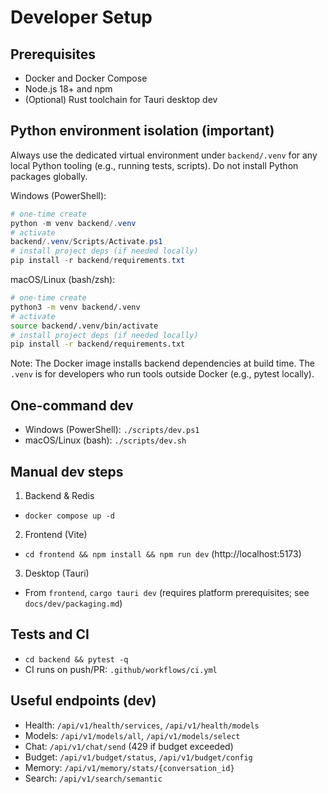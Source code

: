 # Developer Setup

## Prerequisites
- Docker and Docker Compose
- Node.js 18+ and npm
- (Optional) Rust toolchain for Tauri desktop dev

## Python environment isolation (important)
Always use the dedicated virtual environment under `backend/.venv` for any local Python tooling (e.g., running tests, scripts). Do not install Python packages globally.

Windows (PowerShell):
```powershell
# one-time create
python -m venv backend/.venv
# activate
backend/.venv/Scripts/Activate.ps1
# install project deps (if needed locally)
pip install -r backend/requirements.txt
```

macOS/Linux (bash/zsh):
```bash
# one-time create
python3 -m venv backend/.venv
# activate
source backend/.venv/bin/activate
# install project deps (if needed locally)
pip install -r backend/requirements.txt
```

Note: The Docker image installs backend dependencies at build time. The `.venv` is for developers who run tools outside Docker (e.g., pytest locally).

## One-command dev
- Windows (PowerShell): `./scripts/dev.ps1`
- macOS/Linux (bash): `./scripts/dev.sh`

## Manual dev steps
1) Backend & Redis
- `docker compose up -d`
2) Frontend (Vite)
- `cd frontend && npm install && npm run dev` (http://localhost:5173)
3) Desktop (Tauri)
- From `frontend`, `cargo tauri dev` (requires platform prerequisites; see `docs/dev/packaging.md`)

## Tests and CI
- `cd backend && pytest -q`
- CI runs on push/PR: `.github/workflows/ci.yml`

## Useful endpoints (dev)
- Health: `/api/v1/health/services`, `/api/v1/health/models`
- Models: `/api/v1/models/all`, `/api/v1/models/select`
- Chat: `/api/v1/chat/send` (429 if budget exceeded)
- Budget: `/api/v1/budget/status`, `/api/v1/budget/config`
- Memory: `/api/v1/memory/stats/{conversation_id}`
- Search: `/api/v1/search/semantic`